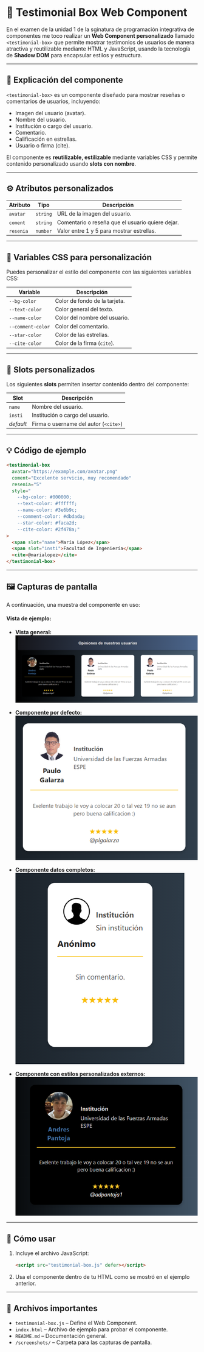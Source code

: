 # 🧩 Testimonial Box Web Component

En el examen de la unidad 1 de la sginatura de programación integrativa de componentes me toco realizar un **Web Component personalizado** llamado `<testimonial-box>` que permite mostrar testimonios de usuarios de manera atractiva y reutilizable mediante HTML y JavaScript, usando la tecnología de **Shadow DOM** para encapsular estilos y estructura.

---

## 📌 Explicación del componente

`<testimonial-box>` es un componente diseñado para mostrar reseñas o comentarios de usuarios, incluyendo:

- Imagen del usuario (avatar).
- Nombre del usuario.
- Institución o cargo del usuario.
- Comentario.
- Calificación en estrellas.
- Usuario o firma (cite).

El componente es **reutilizable, estilizable** mediante variables CSS y permite contenido personalizado usando **slots con nombre**.

---

## ⚙️ Atributos personalizados

| Atributo     | Tipo     | Descripción                                                                 |
|--------------|----------|-----------------------------------------------------------------------------|
| `avatar`     | `string` | URL de la imagen del usuario.                                               |
| `coment`     | `string` | Comentario o reseña que el usuario quiere dejar.                            |
| `resenia`    | `number` | Valor entre 1 y 5 para mostrar estrellas.                                   |

---

## 🎨 Variables CSS para personalización

Puedes personalizar el estilo del componente con las siguientes variables CSS:

| Variable              | Descripción                            |
|-----------------------|----------------------------------------|
| `--bg-color`          | Color de fondo de la tarjeta.          |
| `--text-color`        | Color general del texto.               |
| `--name-color`        | Color del nombre del usuario.          |
| `--comment-color`     | Color del comentario.                  |
| `--star-color`        | Color de las estrellas.                |
| `--cite-color`        | Color de la firma (`cite`).            |

---

## 🔧 Slots personalizados

Los siguientes **slots** permiten insertar contenido dentro del componente:

| Slot       | Descripción                           |
|------------|---------------------------------------|
| `name`     | Nombre del usuario.                   |
| `insti`    | Institución o cargo del usuario.      |
| *default*  | Firma o username del autor (`<cite>`) |

---

## 💡 Código de ejemplo

```html
<testimonial-box
  avatar="https://example.com/avatar.png"
  coment="Excelente servicio, muy recomendado"
  resenia="5"
  style="
    --bg-color: #000000;
    --text-color: #ffffff;
    --name-color: #3e6b9c;
    --comment-color: #dbdada;
    --star-color: #faca2d;
    --cite-color: #2f478a;"
>
  <span slot="name">María López</span>
  <span slot="insti">Facultad de Ingeniería</span>
  <cite>@marialopez</cite>
</testimonial-box>
```

---

## 🖼️ Capturas de pantalla

A continuación, una muestra del componente en uso:

#### Vista de ejemplo:

- **Vista general:**
    ![Componente en uso real](./docs/vista-general-navegador.png)

- **Componente por defecto:**
    ![Componente por defecto](./docs/box-testimonial-datos-completos.png)

- **Componente datos completos:**
    ![Componente datos completos](./docs/box-testimonial-defecto.png)

- **Componente con estilos personalizados externos:**
    ![Componente con estilos personalizados](./docs/box-testimonial-styles-personalizados.png)




---

## 🧪 Cómo usar

1. Incluye el archivo JavaScript:
   ```html
   <script src="testimonial-box.js" defer></script>
   ```

2. Usa el componente dentro de tu HTML como se mostró en el ejemplo anterior.

---

## 📁 Archivos importantes

- `testimonial-box.js` – Define el Web Component.
- `index.html` – Archivo de ejemplo para probar el componente.
- `README.md` – Documentación general.
- `/screenshots/` – Carpeta para las capturas de pantalla.